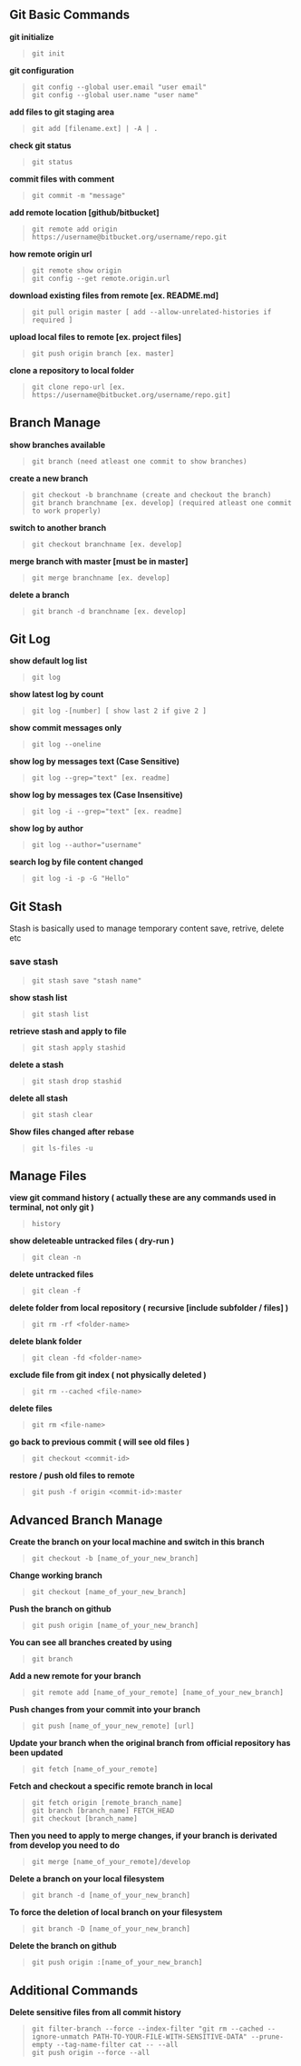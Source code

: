 ## Git Basic Commands

**git initialize**
> `git init`

**git configuration**
> `git config --global user.email "user email"` </br>
> `git config --global user.name "user name"`

**add files to git staging area**
> `git add [filename.ext] | -A | .`

**check git status**
> `git status`

**commit files with comment**
> `git commit -m "message"`

**add remote location [github/bitbucket]**
> `git remote add origin https://username@bitbucket.org/username/repo.git`

**how remote origin url**
> `git remote show origin` </br>
> `git config --get remote.origin.url`

**download existing files from remote [ex. README.md]**
> `git pull origin master [ add --allow-unrelated-histories if required ]`

**upload local files to remote [ex. project files]**
> `git push origin branch [ex. master]`

**clone a repository to local folder**
> `git clone repo-url [ex. https://username@bitbucket.org/username/repo.git]`


## Branch Manage

**show branches available**
> `git branch (need atleast one commit to show branches)`

**create a new branch**
> `git checkout -b branchname (create and checkout the branch)` </br>
> `git branch branchname [ex. develop] (required atleast one commit to work properly)`

**switch to another branch**
> `git checkout branchname [ex. develop]`

**merge branch with master [must be in master]**
> `git merge branchname [ex. develop]`

**delete a branch**
> `git branch -d branchname [ex. develop]`


## Git Log

**show default log list**
> `git log`

**show latest log by count**
> `git log -[number] [ show last 2 if give 2 ]`

**show commit messages only**
> `git log --oneline`

**show log by messages text (Case Sensitive)**
> `git log --grep="text" [ex. readme]`

**show log by messages tex (Case Insensitive)**
> `git log -i --grep="text" [ex. readme]`

**show log by author**
> `git log --author="username"`

**search log by file content changed**
> `git log -i -p -G "Hello"`


## Git Stash

Stash is basically used to manage temporary content save, retrive, delete etc

### **save stash** </br>
> `git stash save "stash name"`

**show stash list**
> `git stash list`

**retrieve stash and apply to file**
> `git stash apply stashid`

**delete a stash**
> `git stash drop stashid`

**delete all stash**
> `git stash clear`

**Show files changed after rebase**
> `git ls-files -u`

## Manage Files

**view git command history ( actually these are any commands used in terminal, not only git )**
> `history`

**show deleteable untracked files ( dry-run )**
> `git clean -n`

**delete untracked files**
> `git clean -f`

**delete folder from local repository ( recursive [include subfolder / files] )**
> `git rm -rf <folder-name>`

**delete blank folder**
> `git clean -fd <folder-name>`

**exclude file from git index ( not physically deleted )**
> `git rm --cached <file-name>`

**delete files**
> `git rm <file-name>`

**go back to previous commit ( will see old files )**
> `git checkout <commit-id>`

**restore / push old files to remote**
> `git push -f origin <commit-id>:master`


## Advanced Branch Manage

**Create the branch on your local machine and switch in this branch**
> `git checkout -b [name_of_your_new_branch]`

**Change working branch**
> `git checkout [name_of_your_new_branch]`

**Push the branch on github**
> `git push origin [name_of_your_new_branch]`

**You can see all branches created by using**
> `git branch`

**Add a new remote for your branch**
> `git remote add [name_of_your_remote] [name_of_your_new_branch]`

**Push changes from your commit into your branch**
> `git push [name_of_your_new_remote] [url]`

**Update your branch when the original branch from official repository has been updated**
> `git fetch [name_of_your_remote]`

**Fetch and checkout a specific remote branch in local**
> `git fetch origin [remote_branch_name]` </br>
> `git branch [branch_name] FETCH_HEAD` </br>
> `git checkout [branch_name]`

**Then you need to apply to merge changes, if your branch is derivated from develop you need to do**
> `git merge [name_of_your_remote]/develop`

**Delete a branch on your local filesystem**
> `git branch -d [name_of_your_new_branch]`

**To force the deletion of local branch on your filesystem**
> `git branch -D [name_of_your_new_branch]`

**Delete the branch on github**
> `git push origin :[name_of_your_new_branch]`


## Additional Commands

**Delete sensitive files from all commit history**
> `git filter-branch --force --index-filter "git rm --cached --ignore-unmatch PATH-TO-YOUR-FILE-WITH-SENSITIVE-DATA" --prune-empty --tag-name-filter cat -- --all` </br>
> `git push origin --force --all`
